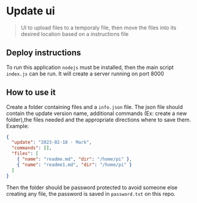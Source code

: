 # Update ui

> UI to upload files to a temporaly file, then move the files into its desired location based on a instructions file

## Deploy instructions

To run this application `nodejs` must be installed, then the main script `index.js` can be run. It will create a server running on port 8000

## How to use it

Create a folder containing files and a `info.json` file. The json file should contain the update version name, additional commands (Ex: create a new folder),the files needed and the appropriate directions where to save them. Example:

```json
{
  "update": "2023-02-18 - Mark",
  "commands": [],
  "files": [
    { "name": "readme.md", "dir": "/home/pi" },
    { "name": "readme1.md", "dir": "/home/pi" }
  ]
}
```

Then the folder should be password protected to avoid someone else creating any file, the password is saved in `password.txt` on this repo.
